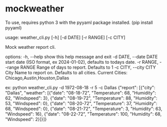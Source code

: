 # mockweather

To use, requires python 3 with the pyyaml package installed. 
(pip install pyyaml)


usage: weather_cli.py [-h] [-d DATE] [-r RANGE] [-c CITY]

Mock weather report cli.

options:
  -h, --help            show this help message and exit
  -d DATE, --date DATE  start date (ISO format, ex 2024-01-02), defaults to todays date.
  -r RANGE, --range RANGE
                        Range of days to report. Defaults to 1
  -c CITY, --city CITY  City Name to report on. Defaults to all cities. Current Cities: Chicago,Austin,Houston,Dallas

ex:
python weather_cli.py -d 1972-08-18 -r 5 -c Dallas
{"report": [{"city": "Dallas", "weather": [{"date": "08-18-72", "Temperature": 68, "Humidity": 62, "Windspeed": 3}, {"date": "08-19-72", "Temperature": 88, "Humidity": 53, "Windspeed": 0}, {"date": "08-20-72", "Temperature": 37, "Humidity": 68, "Windspeed": 0}, {"date": "08-21-72", "Temperature": 3, "Humidity": 63, "Windspeed": 16}, {"date": "08-22-72", "Temperature": 100, "Humidity": 68, "Windspeed": 2}]}]}
